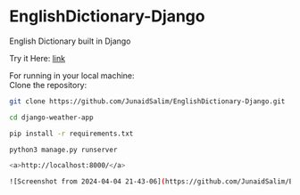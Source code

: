 # EnglishDictionary-Django
 English Dictionary built in Django

Try it Here:  <a href = "http://junaidsaleem.pythonanywhere.com/">link</a>

For running in your local machine:<br>
Clone the repository:
   ```bash
   git clone https://github.com/JunaidSalim/EnglishDictionary-Django.git

   cd django-weather-app

   pip install -r requirements.txt

   python3 manage.py runserver

<a>http://localhost:8000/</a>

![Screenshot from 2024-04-04 21-43-06](https://github.com/JunaidSalim/EnglishDictionary-Django/assets/115392538/e6611dd0-a98f-414a-ba02-ae0e89e82767)
